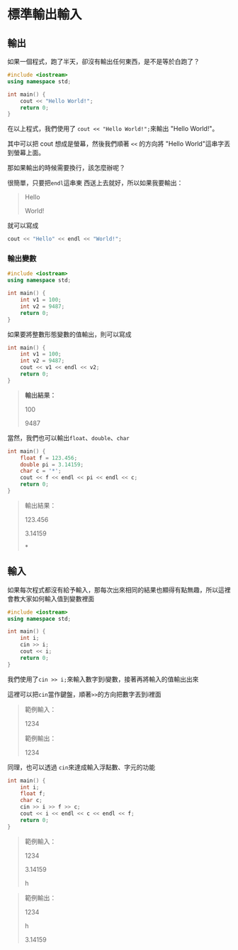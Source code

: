 # 標準輸出輸入

## 輸出

如果一個程式，跑了半天，卻沒有輸出任何東西，是不是等於白跑了？

```cpp
#include <iostream>
using namespace std;

int main() {
    cout << "Hello World!";
    return 0;
}
```

在以上程式，我們使用了 `cout << "Hello World!";`來輸出 "Hello World!"。

其中可以把 cout 想成是螢幕，然後我們順著 `<<` 的方向將 "Hello World"這串字丟到螢幕上面。

那如果輸出的時候需要換行，該怎麼辦呢？

很簡單，只要把`endl`這串東 西送上去就好，所以如果我要輸出：

> Hello
>
> World!

就可以寫成

```cpp
cout << "Hello" << endl << "World!";
```

### 輸出變數

```cpp
#include <iostream>
using namespace std;

int main() {
    int v1 = 100;
    int v2 = 9487;
    return 0;
}
```

如果要將整數形態變數的值輸出，則可以寫成

```cpp
int main() {
    int v1 = 100;
    int v2 = 9487;
    cout << v1 << endl << v2;
    return 0;
}
```

> **輸出結果：**
>
> 100
>
> 9487



當然，我們也可以輸出`float`、`double`、`char`

```cpp
int main() {
    float f = 123.456;
    double pi = 3.14159;
    char c = '*';
    cout << f << endl << pi << endl << c;
    return 0;
}
```

> 輸出結果：
>
> 123.456
>
> 3.14159
>
> \*

## 輸入

如果每次程式都沒有給予輸入，那每次出來相同的結果也顯得有點無趣，所以這裡會教大家如何輸入值到變數裡面

```cpp
#include <iostream>
using namespace std;

int main() {
    int i;
    cin >> i;
    cout << i;
    return 0;
}
```

我們使用了`cin >> i;`來輸入數字到i變數，接著再將輸入的值輸出出來

這裡可以把`cin`當作鍵盤，順著`>>`的方向把數字丟到i裡面

> 範例輸入：
>
> 1234
>
> 範例輸出：
>
> 1234

同理，也可以透過 `cin`來達成輸入浮點數、字元的功能

```cpp
int main() {
    int i;
    float f;
    char c;
    cin >> i >> f >> c;
    cout << i << endl << c << endl << f;
    return 0;
}
```



> 範例輸入：
>
> 1234
>
> 3.14159
>
> h

> 範例輸出：
>
> 1234
>
> h
>
> 3.14159



